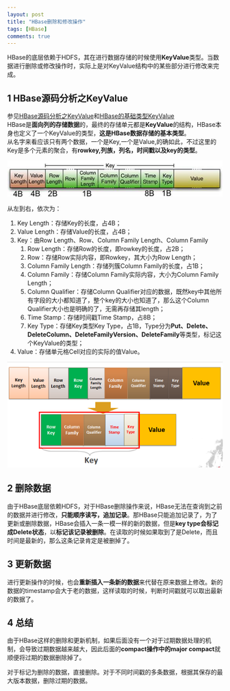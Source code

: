 ```yaml
---
layout: post
title: "HBase删除和修改操作"
tags: [HBase]
comments: true
--- 
```


HBase的底层依赖于HDFS，其在进行数据存储的时候使用**KeyValue**类型。当数据进行删除或修改操作时，实际上是对KeyValue结构中的某些部分进行修改来完成。

## 1 HBase源码分析之KeyValue
参见[HBase源码分析之KeyValue](https://blog.csdn.net/lipeng_bigdata/article/details/51013502)和[HBase的基础类型KeyValue](http://yangbolin.cn/2014/07/20/hbase-keyvalue-type/)    
HBase是**面向列的存储数据**的，最终的存储单元都是**KeyValue**的结构，HBase本身也定义了一个KeyValue的类型，**这是HBase数据存储的基本类型**。   
从名字来看应该只有两个数据，一个是Key,一个是Value,的确如此，不过这里的Key是多个元素的聚合，有**rowkey,列族，列名，时间戳以及key的类型**。  

![](https://raw.githubusercontent.com/Andr-Robot/iMarkdownPhotos/master/Res/hbasekv.jpg)

从左到右，依次为：
1. Key Length：存储Key的长度，占4B；
2. Value Length：存储Value的长度，占4B；
3. Key：由Row Length、Row、Column Family Length、Column Family
    1. Row Length：存储Row的长度，即rowkey的长度，占2B；
    2. Row：存储Row实际内容，即Rowkey，其大小为Row Length；
    3. Column Family Length：存储列簇Column Family的长度，占1B；
    4. Column Family：存储Column Family实际内容，大小为Column Family Length；
    5. Column Qualifier：存储Column Qualifier对应的数据，既然key中其他所有字段的大小都知道了，整个key的大小也知道了，那么这个Column Qualifier大小也是明确的了，无需再存储其length；
    6. Time Stamp：存储时间戳Time Stamp，占8B；
    7. Key Type：存储Key类型Key Type，占1B，Type分为**Put、Delete、DeleteColumn、DeleteFamilyVersion、DeleteFamily**等类型，标记这个KeyValue的类型；
4. Value：存储单元格Cell对应的实际的值Value。

![](https://raw.githubusercontent.com/Andr-Robot/iMarkdownPhotos/master/Res/HBase-key-value.png)

## 2 删除数据
由于HBase底层依赖HDFS，对于HBase删除操作来说，HBase无法在查询到之前的数据并进行修改，**只能顺序读写，追加记录**。那HBase只能追加记录了，为了更新或删除数据，HBase会插入一条一模一样的新的数据，但是**key type会标记成Delete状态**，以**标记该记录被删除**。在读取的时候如果取到了是Delete，而且时间是最新的，那么这条记录肯定是被删掉了。

## 3 更新数据
进行更新操作的时候，也会**重新插入一条新的数据**来代替在原来数据上修改。新的数据的timestamp会大于老的数据，这样读取的时候，判断时间戳就可以取出最新的数据了。

## 4 总结
由于HBase这样的删除和更新机制，如果后面没有一个对于过期数据处理的机制，会导致过期数据越来越大，因此后面的**compact操作中的major compact**就顺便将过期的数据删除掉了。    

对于标记为删除的数据，直接删除。对于不同时间戳的多条数据，根据其保存的最大版本数据，删除过期的数据。